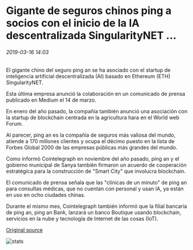 # Gigante de seguros chinos ping a socios con el inicio de la IA descentralizada SingularityNET ...

###### 2019-03-16 14:03

El gigante chino del seguro ping an se ha asociado con el startup de inteligencia artificial descentralizada (AI) basado en Ethereum (ETH) SingularityNET.

Esta última empresa anunció la colaboración en un comunicado de prensa publicado en Medium el 14 de marzo.

En enero del año pasado, la compañía también anunció una asociación con la startup de blockchain centrada en la agricultura hara en el World web Forum.

Al parecer, ping an es la compañía de seguros más valiosa del mundo, atiende a 170 millones clientes y ocupa el décimo puesto en la lista de Forbes Global 2000 de las empresas públicas más grandes del mundo.

Como informó Cointelegraph en noviembre del año pasado, ping an y el gobierno municipal de Sanya también firmaron un acuerdo de cooperación estratégica para la construcción de "Smart City" que involucra blockchain.

El comunicado de prensa señala que las "clínicas de un minuto" de ping an para consultas médicas, que no cuentan con personal y usan IA, ya están en uso en ocho ciudades chinas.

Durante el mismo mes, Cointelegraph también informó que la filial bancaria de ping an, ping an Bank, lanzará un banco Boutique usando blockchain, servicios en la nube y tecnología de Internet de las cosas (IoT).

[Original source](https://cointelegraph.com/news/chinese-insurance-giant-ping-an-partners-with-decentralized-ai-startup-singularitynet)

![stats](https://c.statcounter.com/11760860/0/a89fa40b/1/ "stats")